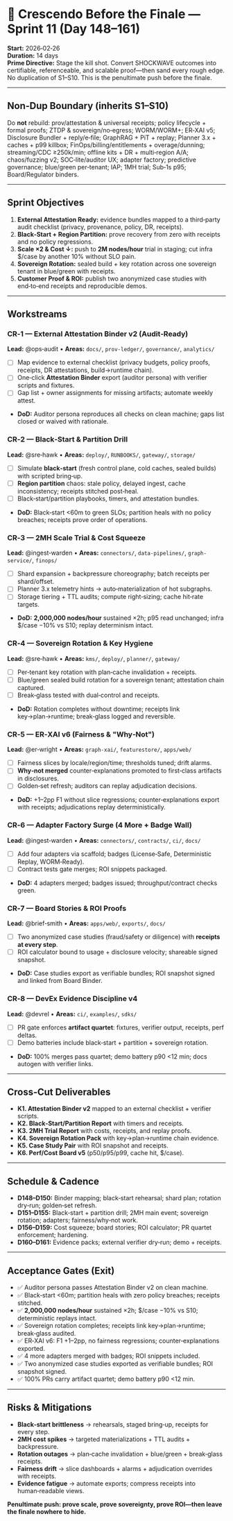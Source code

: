 # 🚀 Crescendo Before the Finale — Sprint 11 (Day 148–161)

**Start:** 2026‑02‑26  
**Duration:** 14 days  
**Prime Directive:** Stage the kill shot. Convert SHOCKWAVE outcomes into certifiable, referenceable, and scalable proof—then sand every rough edge. No duplication of S1–S10. This is the penultimate push before the finale.

---
## Non‑Dup Boundary (inherits S1–S10)
Do **not** rebuild: prov/attestation & universal receipts; policy lifecycle + formal proofs; ZTDP & sovereign/no‑egress; WORM/WORM+; ER‑XAI v5; Disclosure Bundler + reply/e‑file; GraphRAG + PiT + replay; Planner 3.x + caches + p99 killbox; FinOps/billing/entitlements + overage/dunning; streaming/CDC ≥250k/min; offline kits + DR + multi‑region A/A; chaos/fuzzing v2; SOC‑lite/auditor UX; adapter factory; predictive governance; blue/green per‑tenant; IAP; 1MH trial; Sub‑1s p95; Board/Regulator binders.

---
## Sprint Objectives
1) **External Attestation Ready:** evidence bundles mapped to a third‑party audit checklist (privacy, provenance, policy, DR, receipts).  
2) **Black‑Start + Region Partition:** prove recovery from zero with receipts and no policy regressions.  
3) **Scale ×2 & Cost ↓:** push to **2M nodes/hour** trial in staging; cut infra $/case by another 10% without SLO pain.  
4) **Sovereign Rotation:** sealed build + key rotation across one sovereign tenant in blue/green with receipts.  
5) **Customer Proof & ROI:** publish two anonymized case studies with end‑to‑end receipts and reproducible demos.

---
## Workstreams

### CR‑1 — External Attestation Binder v2 (Audit‑Ready)
**Lead:** @ops‑audit • **Areas:** `docs/`, `prov-ledger/`, `governance/`, `analytics/`
- [ ] Map evidence to external checklist (privacy budgets, policy proofs, receipts, DR attestations, build→runtime chain).  
- [ ] One‑click **Attestation Binder** export (auditor persona) with verifier scripts and fixtures.  
- [ ] Gap list + owner assignments for missing artifacts; automate weekly attest.
- **DoD:** Auditor persona reproduces all checks on clean machine; gaps list closed or waived with rationale.

### CR‑2 — Black‑Start & Partition Drill
**Lead:** @sre‑hawk • **Areas:** `deploy/`, `RUNBOOKS/`, `gateway/`, `storage/`
- [ ] Simulate **black‑start** (fresh control plane, cold caches, sealed builds) with scripted bring‑up.  
- [ ] **Region partition** chaos: stale policy, delayed ingest, cache inconsistency; receipts stitched post‑heal.  
- [ ] Black‑start/partition playbooks, timers, and attestation bundles.
- **DoD:** Black‑start <60m to green SLOs; partition heals with no policy breaches; receipts prove order of operations.

### CR‑3 — 2MH Scale Trial & Cost Squeeze
**Lead:** @ingest‑warden • **Areas:** `connectors/`, `data-pipelines/`, `graph-service/`, `finops/`
- [ ] Shard expansion + backpressure choreography; batch receipts per shard/offset.  
- [ ] Planner 3.x telemetry hints → auto‑materialization of hot subgraphs.  
- [ ] Storage tiering + TTL audits; compute right‑sizing; cache hit‑rate targets.
- **DoD:** **2,000,000 nodes/hour** sustained ×2h; p95 read unchanged; infra $/case −10% vs S10; replay determinism intact.

### CR‑4 — Sovereign Rotation & Key Hygiene
**Lead:** @sre‑hawk • **Areas:** `kms/`, `deploy/`, `planner/`, `gateway/`
- [ ] Per‑tenant key rotation with plan‑cache invalidation + receipts.  
- [ ] Blue/green sealed build rotation for a sovereign tenant; attestation chain captured.  
- [ ] Break‑glass tested with dual‑control and receipts.
- **DoD:** Rotation completes without downtime; receipts link key→plan→runtime; break‑glass logged and reversible.

### CR‑5 — ER‑XAI v6 (Fairness & "Why‑Not")
**Lead:** @er‑wright • **Areas:** `graph-xai/`, `featurestore/`, `apps/web/`
- [ ] Fairness slices by locale/region/time; thresholds tuned; drift alarms.  
- [ ] **Why‑not merged** counter‑explanations promoted to first‑class artifacts in disclosures.  
- [ ] Golden‑set refresh; auditors can replay adjudication decisions.
- **DoD:** +1–2pp F1 without slice regressions; counter‑explanations export with receipts; adjudications replay deterministically.

### CR‑6 — Adapter Factory Surge (4 More + Badge Wall)
**Lead:** @ingest‑warden • **Areas:** `connectors/`, `contracts/`, `ci/`, `docs/`
- [ ] Add four adapters via scaffold; badges (License‑Safe, Deterministic Replay, WORM‑Ready).  
- [ ] Contract tests gate merges; ROI snippets packaged.
- **DoD:** 4 adapters merged; badges issued; throughput/contract checks green.

### CR‑7 — Board Stories & ROI Proofs
**Lead:** @brief‑smith • **Areas:** `apps/web/`, `exports/`, `docs/`
- [ ] Two anonymized case studies (fraud/safety or diligence) with **receipts at every step**.  
- [ ] ROI calculator bound to usage + disclosure velocity; shareable signed snapshot.  
- **DoD:** Case studies export as verifiable bundles; ROI snapshot signed and linked from Board Binder.

### CR‑8 — DevEx Evidence Discipline v4
**Lead:** @devrel • **Areas:** `ci/`, `examples/`, `sdks/`
- [ ] PR gate enforces **artifact quartet**: fixtures, verifier output, receipts, perf deltas.  
- [ ] Demo batteries include black‑start + partition + sovereign rotation.  
- **DoD:** 100% merges pass quartet; demo battery p90 <12 min; docs autogen with verifier links.

---
## Cross‑Cut Deliverables
- **K1. Attestation Binder v2** mapped to an external checklist + verifier scripts.  
- **K2. Black‑Start/Partition Report** with timers and receipts.  
- **K3. 2MH Trial Report** with costs, receipts, and replay proofs.  
- **K4. Sovereign Rotation Pack** with key→plan→runtime chain evidence.  
- **K5. Case Study Pair** with ROI snapshot and receipts.  
- **K6. Perf/Cost Board v5** (p50/p95/p99, cache hit, $/case).

---
## Schedule & Cadence
- **D148–D150:** Binder mapping; black‑start rehearsal; shard plan; rotation dry‑run; golden‑set refresh.  
- **D151–D155:** Black‑start + partition drill; 2MH main event; sovereign rotation; adapters; fairness/why‑not work.  
- **D156–D159:** Cost squeeze; board stories; ROI calculator; PR quartet enforcement; hardening.  
- **D160–D161:** Evidence packs; external verifier dry‑run; demo + receipts.

---
## Acceptance Gates (Exit)
- ✅ Auditor persona passes Attestation Binder v2 on clean machine.  
- ✅ Black‑start <60m; partition heals with zero policy breaches; receipts stitched.  
- ✅ **2,000,000 nodes/hour** sustained ×2h; $/case −10% vs S10; deterministic replays intact.  
- ✅ Sovereign rotation completes; receipts link key→plan→runtime; break‑glass audited.  
- ✅ ER‑XAI v6: F1 +1–2pp, no fairness regressions; counter‑explanations exported.  
- ✅ 4 more adapters merged with badges; ROI snippets included.  
- ✅ Two anonymized case studies exported as verifiable bundles; ROI snapshot signed.  
- ✅ 100% PRs carry artifact quartet; demo battery p90 <12 min.

---
## Risks & Mitigations
- **Black‑start brittleness** → rehearsals, staged bring‑up, receipts for every step.  
- **2MH cost spikes** → targeted materializations + TTL audits + backpressure.  
- **Rotation outages** → plan‑cache invalidation + blue/green + break‑glass receipts.  
- **Fairness drift** → slice dashboards + alarms + adjudication overrides with receipts.  
- **Evidence fatigue** → automate exports; compress receipts into human‑readable views.

**Penultimate push: prove scale, prove sovereignty, prove ROI—then leave the finale nowhere to hide.**

